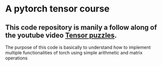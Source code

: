 # A pytorch tensor course
This code repository is manily a follow along of the youtube video [Tensor puzzles](https://www.youtube.com/watch?v=Hafo7hIl8MU&ab_channel=SashaRush%28LLMsandNLP%29). 
----
The purpose of this code is basically to understand how to implement multiple functionalities of torch using simple arithmetic and matrix operations
